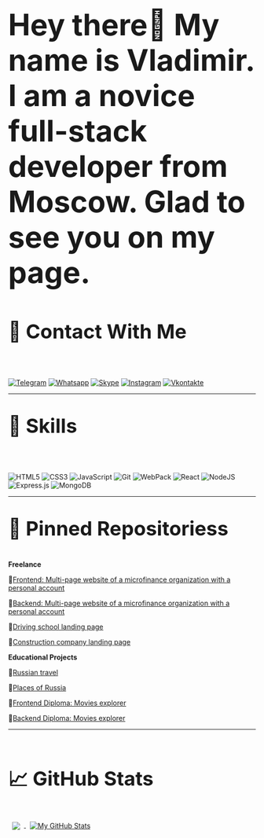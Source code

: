 <p style="font-weight: bold; font-size: 60px">Hey there👋 My name is Vladimir. I am a novice full-stack developer from Moscow. Glad to see you on my page.</p>

<p style="font-weight: bold; font-size: 40px">📮 Contact With Me</p>
<br>

[![Telegram](https://img.shields.io/badge/Telegram-090909?style=plastic&logo=Telegram)](https://t.me/At0m234)
[![Whatsapp](https://img.shields.io/badge/WhatsApp-090909?style=plastic&logo=Whatsapp)](https://wa.me/79995505035)
[![Skype](https://img.shields.io/badge/Skype-090909?style=plastic&logo=Skype)](https://join.skype.com/invite/dBOxpkGjhXLa)
[![Instagram](https://img.shields.io/badge/Instagram-090909?style=plastic&logo=Instagram)](https://www.instagram.com/vladimir.olegovich90)
[![Vkontakte](https://img.shields.io/badge/Vkontakte-090909?style=plastic&logo=Vk&logoColor=4D75A3)](https://vk.com/ilinvo)
***
<p style="font-weight: bold; font-size: 40px">💼 Skills</p>
<br>

![HTML5](https://img.shields.io/badge/HTML5-090909?style=plastic&logo=HTML5)
![CSS3](https://img.shields.io/badge/CSS3-090909?style=plastic&logo=css3&logoColor=2073B0)
![JavaScript](https://img.shields.io/badge/JavaScript-090909?style=plastic&logo=JavaScript)
![Git](https://img.shields.io/badge/Git-090909?style=plastic&logo=Git)
![WebPack](https://img.shields.io/badge/Webpack-090909?style=plastic&logo=WebPack)
![React](https://img.shields.io/badge/ReactJS-090909?style=plastic&logo=React)
![NodeJS](https://img.shields.io/badge/Node.js-090909?style=plastic&logo=node.js)
![Express.js](https://img.shields.io/badge/Express-090909?style=plastic&logo=Express)
![MongoDB](https://img.shields.io/badge/MongoDB-090909?style=plastic&logo=MongoDB)
***

<!-- ![](https://img.shields.io/badge/Code-Angular-informational?style=flat&logo=angular&logoColor=white&color=4AB197)
![](https://img.shields.io/badge/Code-Ionic-informational?style=flat&logo=ionic&logoColor=white&color=4AB197)
![](https://img.shields.io/badge/Code-React-informational?style=flat&logo=react&logoColor=white&color=4AB197)
![](https://img.shields.io/badge/Code-Redux-informational?style=flat&logo=Redux&logoColor=white&color=4AB197)
![](https://img.shields.io/badge/Code-Gatsby-informational?style=flat&logo=gatsby&logoColor=white&color=4AB197)
![](https://img.shields.io/badge/Code-JavaScript-informational?style=flat&logo=JavaScript&logoColor=white&color=4AB197)
![](https://img.shields.io/badge/Code-TypeScript-informational?style=flat&logo=TypeScript&logoColor=white&color=4AB197)
![](https://img.shields.io/badge/Code-GreenSock-informational?style=flat&logo=GreenSock&logoColor=white&color=4AB197)
![](https://img.shields.io/badge/Code-Java-informational?style=flat&logo=Java&logoColor=white&color=4AB197)
![](https://img.shields.io/badge/Code-SpringBoot-informational?style=flat&logo=Spring&logoColor=white&color=4AB197)
![](https://img.shields.io/badge/Code-CSharp-informational?style=flat&logo=c-sharp&logoColor=white&color=4AB197)
![](https://img.shields.io/badge/Code-.NET-informational?style=flat&logo=.net&logoColor=white&color=4AB197)
![](https://img.shields.io/badge/Code-SwiftUI-informational?style=flat&logo=swift&logoColor=white&color=4AB197)
![](https://img.shields.io/badge/Code-MongoDB-informational?style=flat&logo=MongoDB&logoColor=white&color=4AB197)
![](https://img.shields.io/badge/Code-MySQL-informational?style=flat&logo=MySQL&logoColor=white&color=4AB197)

<details>
<summary>More Skills</summary>
<br>

![](https://img.shields.io/badge/Style-CSS-informational?style=flat&logo=css3&logoColor=white&color=4AB197)
![](https://img.shields.io/badge/Style-Tailwind-informational?style=flat&logo=Tailwind-CSS&logoColor=white&color=4AB197)
![](https://img.shields.io/badge/Style-Sass-informational?style=flat&logo=Sass&logoColor=white&color=4AB197)
![](https://img.shields.io/badge/Style-Stylus-informational?style=flat&logo=Stylus&logoColor=white&color=4AB197)

<br>

![](https://img.shields.io/badge/Test-Jasmine-informational?style=flat&logo=Jasmine&logoColor=white&color=4AB197)
![](https://img.shields.io/badge/Test-Jest-informational?style=flat&logo=jest&logoColor=white&color=4AB197)
![](https://img.shields.io/badge/Test-Mocha-informational?style=flat&logo=Mocha&logoColor=white&color=4AB197)
![](https://img.shields.io/badge/Test-Cypress-informational?style=flat&logo=Cypress&logoColor=white&color=4AB197)
![](https://img.shields.io/badge/Test-Cypress-informational?style=flat&logo=Cypress&logoColor=white&color=4AB197)

<br>

![](https://img.shields.io/badge/Tools-Docker-informational?style=flat&logo=docker&logoColor=white&color=4AB197)
![](https://img.shields.io/badge/Tools-Pivotal-informational?style=flat&logo=Pivotal-Tracker&logoColor=white&color=4AB197)
![](https://img.shields.io/badge/Tools-NGINX-informational?style=flat&logo=nginx&logoColor=white&color=4AB197)
![](https://img.shields.io/badge/Tools-Netlify-informational?style=flat&logo=netlify&logoColor=white&color=4AB197)
![](https://img.shields.io/badge/Tools-Jenkins-informational?style=flat&logo=jenkins&logoColor=white&color=4AB197)
![](https://img.shields.io/badge/Tools-SonarQube-informational?style=flat&logo=SonarQube&logoColor=white&color=4AB197)
![](https://img.shields.io/badge/Tools-Actions-informational?style=flat&logo=github-actions&logoColor=white&color=4AB197)
![](https://img.shields.io/badge/Tools-NPM-informational?style=flat&logo=npm&logoColor=white&color=4AB197)
![](https://img.shields.io/badge/Tools-Postman-informational?style=flat&logo=Postman&logoColor=white&color=4AB197)
![](https://img.shields.io/badge/Tools-Photoshop-informational?style=flat&logo=Adobe-Photoshop&logoColor=white&color=4AB197)
![](https://img.shields.io/badge/Tools-Illustrator-informational?style=flat&logo=Adobe-Illustrator&logoColor=white&color=4AB197)
![](https://img.shields.io/badge/Tools-AdobeXD-informational?style=flat&logo=Adobe-XD&logoColor=white&color=4AB197)
![](https://img.shields.io/badge/Tools-GitHub-informational?style=flat&logo=GitHub&logoColor=white&color=4AB197)
![](https://img.shields.io/badge/Tools-GitLab-informational?style=flat&logo=GitLab&logoColor=white&color=4AB197)
![](https://img.shields.io/badge/Tools-Bitbucket-informational?style=flat&logo=Bitbucket&logoColor=white&color=4AB197)
![](https://img.shields.io/badge/Tools-Jira-informational?style=flat&logo=Jira-Software&logoColor=white&color=4AB197)
![](https://img.shields.io/badge/Tools-Clubhouse-informational?style=flat&logo=Clubhouse&logoColor=white&color=4AB197)

</details>

<br> -->

<p style="font-weight: bold; font-size: 40px">📌 Pinned Repositoriess</p>

<!-- <a href="https://github.com/braydoncoyer/tailwindcss-v2-dark-mode-template">
  <img align="center" style="margin:0.5rem" src="https://github-readme-stats.vercel.app/api/pin/?username=braydoncoyer&repo=tailwindcss-v2-dark-mode-template&title_color=ffffff&text_color=c9cacc&icon_color=4AB197&bg_color=1A2B34" />
</a>

<a href="https://github.com/braydoncoyer/pomegradient">
  <img align="center" style="margin:0.5rem" src="https://github-readme-stats.vercel.app/api/pin/?username=braydoncoyer&repo=pomegradient&title_color=ffffff&text_color=c9cacc&icon_color=4AB197&bg_color=1A2B34" />
</a>  -->

<p style="font-weight: bold;">Freelance</p>

🔗[Frontend: Multi-page website of a microfinance organization with a personal account](https://github.com/At0m234/BeriFast)

🔗[Backend: Multi-page website of a microfinance organization with a personal account](https://github.com/At0m234/BeriFast-api.git/)

🔗[Driving school landing page](https://github.com/At0m234/EasyDrive.git)

🔗[Сonstruction company landing page](https://github.com/At0m234/NordConstruction.git)

<p style="font-weight: bold;">Educational Projects</p>

🔗[Russian travel](https://github.com/At0m234/russian-travel.git)

🔗[Places of Russia](https://github.com/At0m234/mesto.git)

🔗[Frontend Diploma: Movies explorer](https://github.com/At0m234/movies-explorer-frontend.git)

🔗[Backend Diploma: Movies explorer](https://github.com/At0m234/movies-explorer-api.git)
***
<br>

<p style="font-weight: bold; font-size: 40px">&#x1f4c8; GitHub Stats</p>

<a href="https://github.com/At0m234">
  <img align="center" style="margin:0.5rem" src="https://github-readme-stats.vercel.app/api/top-langs/?username=At0m234&theme=tokyonight" />
</a>

<a href="https://github.com/At0m234">
  <img align="center" style="margin:0.5rem" src="https://github-readme-stats.vercel.app/api?username=At0m234&show_icons=true&theme=tokyonight" alt="My GitHub Stats" />
</a>

  <!-- [![Anurag's GitHub stats](https://github-readme-stats.vercel.app/api?username=At0m234&show_icons=true&theme=tokyonight)](https://github.com/anuraghazra/github-readme-stats) -->